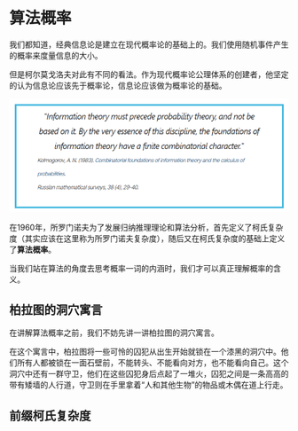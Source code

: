 # 算法概率

我们都知道，经典信息论是建立在现代概率论的基础上的。我们使用随机事件产生的概率来度量信息的大小。

但是柯尔莫戈洛夫对此有不同的看法。作为现代概率论公理体系的创建者，他坚定的认为信息论应该先于概率论，信息论应该做为概率论的基础。

![alt text](image-1.png)

在1960年，所罗门诺夫为了发展归纳推理理论和算法分析，首先定义了柯氏复杂度（其实应该在这里称为所罗门诺夫复杂度），随后又在柯氏复杂度的基础上定义了**算法概率**。

当我们站在算法的角度去思考概率一词的内涵时，我们才可以真正理解概率的含义。

## 柏拉图的洞穴寓言

在讲解算法概率之前，我们不妨先讲一讲柏拉图的洞穴寓言。

在这个寓言中，柏拉图将一些可怜的囚犯从出生开始就锁在一个漆黑的洞穴中。他们所有人都被锁在一面石壁前，不能转头、不能看向对方，也不能看向自己。这个洞穴中还有一群守卫，他们在这些囚犯身后点起了一堆火，囚犯之间是一条高高的带有矮墙的人行道，守卫则在手里拿着“人和其他生物”的物品或木偶在道上行走。


## 前缀柯氏复杂度




